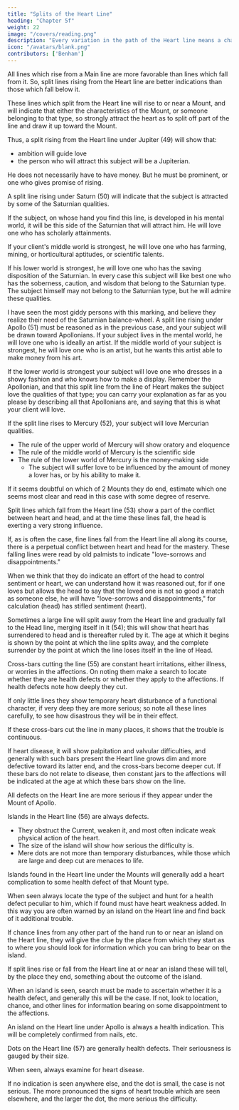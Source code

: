 ```yaml
---
title: "Splits of the Heart Line"
heading: "Chapter 5f"
weight: 22
image: "/covers/reading.png"
description: "Every variation in the path of the Heart line means a change in the qualities for which it stands."
icon: "/avatars/blank.png"
contributors: ['Benham']
---
```



All lines which rise from a Main line are more favorable than lines which fall from it. So, split lines rising from the Heart line are better indications than those which fall below it.

These lines which split from the Heart line will rise to or near a Mount, and will indicate that either the characteristics of the Mount, or someone belonging to that type, so strongly attract the heart as to split off part of the line and draw it up toward the Mount.

Thus, a split rising from the Heart line under Jupiter (49) will show that:
- ambition will guide love
- the person who will attract this subject will be a Jupiterian. 

He does not necessarily have to have money. But he must be prominent, or one who gives promise of rising. 

A split line rising under Saturn (50) will indicate that the subject is attracted by some of the Saturnian qualities. 

If the subject, on whose hand you find this line, is developed in his mental world, it will be this side of the Saturnian that will attract him. He will love one who has scholarly attainments. 

If your client's middle world is strongest, he will love one who has farming, mining, or horticultural aptitudes, or scientific talents. 

If his lower world is strongest, he will love one who has the saving disposition of the Saturnian. In every case this subject will like best one who has the soberness, caution, and wisdom that belong to the Saturnian type. The subject himself may not belong to the Saturnian type, but he will admire these qualities. 

I have seen the most giddy persons with this marking, and believe they realize their need of the Saturnian balance-wheel. A split line rising under Apollo (51) must be reasoned as in the previous case, and your subject will be drawn toward Apollonians. If your subject lives in the mental world, he will love one who is ideally an artist. If the middle world of your subject is strongest, he will love one who is an artist, but he wants this artist able to make money from his art. 

If the lower world is strongest your subject will love one who dresses in a showy fashion and who knows how to make a display. Remember the Apollonian, and that this split line from the line of Heart makes the subject love the qualities of that type; you can carry your explanation as far as you please by describing all that Apollonians are, and saying that this is what your client will love. 

<!-- The Line Of Heart Part 8 206 No. 49. The Line Of Heart Part 8 207 No. 50. The Line Of Heart Part 8 208 No. 51. The Line Of Heart Part 8 209 No. 52. The Line Of Heart Part 8 210 No. 53.  -->

If the split line rises to Mercury (52), your subject will love Mercurian qualities. 
- The rule of the upper world of Mercury will show oratory and eloquence
- The rule of the middle world of Mercury is the scientific side
- The rule of the lower world of Mercury is the money-making side
  - The subject will suffer love to be influenced by the amount of money a lover has, or by his ability to make it. 

<!-- If these split lines rise in the centre of the Mounts, read them confidently.  -->

If it seems doubtful on which of 2 Mounts they do end, estimate which one seems most clear and read in this case with some degree of reserve. <!-- Good judgment must be constantly cultivated.  -->

Split lines which fall from the Heart line (53) show a part of the conflict between heart and head, and at the time these lines fall, the head is exerting a very strong influence. 

If, as is often the case, fine lines fall from the Heart line all along its course, there is a perpetual conflict between heart and head for the mastery. These falling lines were read by old palmists to indicate "love-sorrows and disappointments." 

When we think that they do indicate an effort of the head to control sentiment or heart, we can understand how it was reasoned out, for if one loves but allows the head to say that the loved one is not so good a match as someone else, he will have "love-sorrows and disappointments," for calculation (head) has stifled sentiment (heart).

Sometimes a large line will split away from the Heart line and gradually fall to the Head line, merging itself in it (54); this will show that heart has surrendered to head and is thereafter ruled by it. The age at which it begins is shown by the point at which the line splits away, and the complete surrender by the point at which the line loses itself in the line of Head. 

Cross-bars cutting the line (55) are constant heart irritations, either illness, or worries in the affections. On noting them make a search to locate whether they are health defects or whether they apply to the affections. If health defects note how deeply they cut. 

If only little lines they show temporary heart disturbance of a functional character, if very deep they are more serious; so note all these lines carefully, to see how disastrous they will be in their effect. 

If these cross-bars cut the line in many places, it shows that the trouble is continuous. 

If heart disease, it will show palpitation and valvular difficulties, and generally with such bars present the Heart line grows dim and more defective toward its latter end, and the cross-bars become deeper cut. If these bars do not relate to disease, then constant jars to the affections will be indicated at the age at which these bars show on the line. 

<!-- The Line Of Heart Part 9 211 No. 54. The Line Of Heart Part 9 212 No. 56. The Line Of Heart Part 9 213 No. 56.  -->

All defects on the Heart line are more serious if they appear under the Mount of Apollo. 

Islands in the Heart line (56) are always defects. 
- They obstruct the Current, weaken it, and most often indicate weak physical action of the heart. 
- The size of the island will show how serious the difficulty is. 
- Mere dots are not more than temporary disturbances, while those which are large and deep cut are menaces to life. 

Islands found in the Heart line under the Mounts will generally add a heart complication to some health defect of that Mount type. 

When seen always locate the type of the subject and hunt for a health defect peculiar to him, which if found must have heart weakness added. In this way you are often warned by an island on the Heart line and find back of it additional trouble. 

If chance lines from any other part of the hand run to or near an island on the Heart line, they will give the clue by the place from which they start as to where you should look for information which you can bring to bear on the island.

If split lines rise or fall from the Heart line at or near an island these will tell, by the place they end, something about the outcome of the island. 

When an island is seen, search must be made to ascertain whether it is a health defect, and generally this will be the case. If not, look to location, chance, and other lines for information bearing on some disappointment to the affections. 

An island on the Heart line under Apollo is always a health indication. This will be completely confirmed from nails, etc. 

<!-- The Line Of Heart Part 9 214 No. 57. The Line Of Heart Part 9 215 No. 58.  -->

Dots on the Heart line (57) are generally health defects. Their seriousness is gauged by their size. 

When seen, always examine for heart disease. 

If no indication is seen anywhere else, and the dot is small, the case is not serious. The more pronounced the signs of heart trouble which are seen elsewhere, and the larger the dot, the more serious the difficulty. 